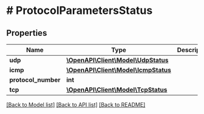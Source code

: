 # # ProtocolParametersStatus

## Properties

Name | Type | Description | Notes
------------ | ------------- | ------------- | -------------
**udp** | [**\OpenAPI\Client\Model\UdpStatus**](UdpStatus.md) |  | [optional]
**icmp** | [**\OpenAPI\Client\Model\IcmpStatus**](IcmpStatus.md) |  | [optional]
**protocol_number** | **int** |  | [optional]
**tcp** | [**\OpenAPI\Client\Model\TcpStatus**](TcpStatus.md) |  | [optional]

[[Back to Model list]](../../README.md#models) [[Back to API list]](../../README.md#endpoints) [[Back to README]](../../README.md)
